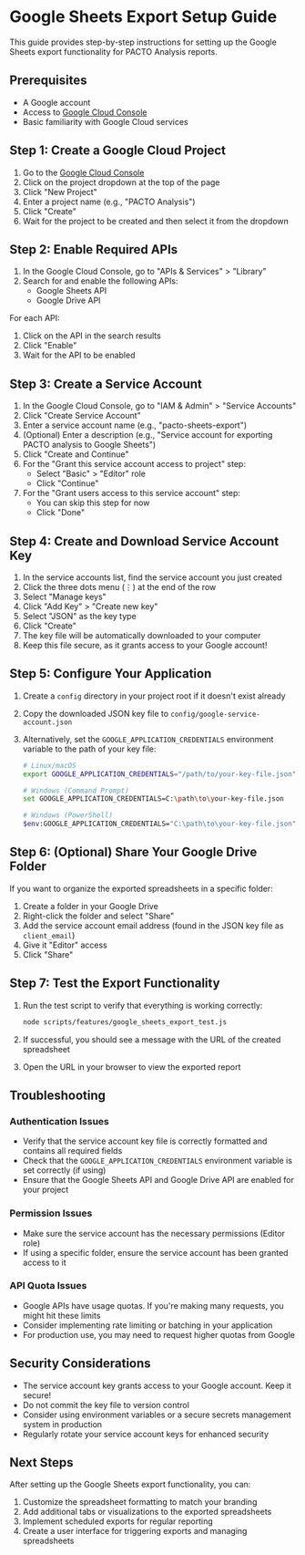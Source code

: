 # Google Sheets Export Setup Guide

This guide provides step-by-step instructions for setting up the Google Sheets export functionality for PACTO Analysis reports.

## Prerequisites

- A Google account
- Access to [Google Cloud Console](https://console.cloud.google.com/)
- Basic familiarity with Google Cloud services

## Step 1: Create a Google Cloud Project

1. Go to the [Google Cloud Console](https://console.cloud.google.com/)
2. Click on the project dropdown at the top of the page
3. Click "New Project"
4. Enter a project name (e.g., "PACTO Analysis")
5. Click "Create"
6. Wait for the project to be created and then select it from the dropdown

## Step 2: Enable Required APIs

1. In the Google Cloud Console, go to "APIs & Services" > "Library"
2. Search for and enable the following APIs:
   - Google Sheets API
   - Google Drive API

For each API:
1. Click on the API in the search results
2. Click "Enable"
3. Wait for the API to be enabled

## Step 3: Create a Service Account

1. In the Google Cloud Console, go to "IAM & Admin" > "Service Accounts"
2. Click "Create Service Account"
3. Enter a service account name (e.g., "pacto-sheets-export")
4. (Optional) Enter a description (e.g., "Service account for exporting PACTO analysis to Google Sheets")
5. Click "Create and Continue"
6. For the "Grant this service account access to project" step:
   - Select "Basic" > "Editor" role
   - Click "Continue"
7. For the "Grant users access to this service account" step:
   - You can skip this step for now
   - Click "Done"

## Step 4: Create and Download Service Account Key

1. In the service accounts list, find the service account you just created
2. Click the three dots menu (⋮) at the end of the row
3. Select "Manage keys"
4. Click "Add Key" > "Create new key"
5. Select "JSON" as the key type
6. Click "Create"
7. The key file will be automatically downloaded to your computer
8. Keep this file secure, as it grants access to your Google account!

## Step 5: Configure Your Application

1. Create a `config` directory in your project root if it doesn't exist already
2. Copy the downloaded JSON key file to `config/google-service-account.json`
3. Alternatively, set the `GOOGLE_APPLICATION_CREDENTIALS` environment variable to the path of your key file:

   ```bash
   # Linux/macOS
   export GOOGLE_APPLICATION_CREDENTIALS="/path/to/your-key-file.json"
   
   # Windows (Command Prompt)
   set GOOGLE_APPLICATION_CREDENTIALS=C:\path\to\your-key-file.json
   
   # Windows (PowerShell)
   $env:GOOGLE_APPLICATION_CREDENTIALS="C:\path\to\your-key-file.json"
   ```

## Step 6: (Optional) Share Your Google Drive Folder

If you want to organize the exported spreadsheets in a specific folder:

1. Create a folder in your Google Drive
2. Right-click the folder and select "Share"
3. Add the service account email address (found in the JSON key file as `client_email`)
4. Give it "Editor" access
5. Click "Share"

## Step 7: Test the Export Functionality

1. Run the test script to verify that everything is working correctly:

   ```bash
   node scripts/features/google_sheets_export_test.js
   ```

2. If successful, you should see a message with the URL of the created spreadsheet
3. Open the URL in your browser to view the exported report

## Troubleshooting

### Authentication Issues

- Verify that the service account key file is correctly formatted and contains all required fields
- Check that the `GOOGLE_APPLICATION_CREDENTIALS` environment variable is set correctly (if using)
- Ensure that the Google Sheets API and Google Drive API are enabled for your project

### Permission Issues

- Make sure the service account has the necessary permissions (Editor role)
- If using a specific folder, ensure the service account has been granted access to it

### API Quota Issues

- Google APIs have usage quotas. If you're making many requests, you might hit these limits
- Consider implementing rate limiting or batching in your application
- For production use, you may need to request higher quotas from Google

## Security Considerations

- The service account key grants access to your Google account. Keep it secure!
- Do not commit the key file to version control
- Consider using environment variables or a secure secrets management system in production
- Regularly rotate your service account keys for enhanced security

## Next Steps

After setting up the Google Sheets export functionality, you can:

1. Customize the spreadsheet formatting to match your branding
2. Add additional tabs or visualizations to the exported spreadsheets
3. Implement scheduled exports for regular reporting
4. Create a user interface for triggering exports and managing spreadsheets 
